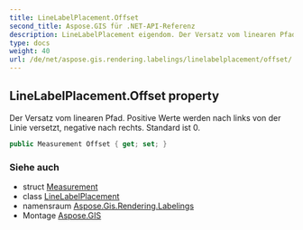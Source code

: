 ```yaml
---
title: LineLabelPlacement.Offset
second_title: Aspose.GIS für .NET-API-Referenz
description: LineLabelPlacement eigendom. Der Versatz vom linearen Pfad. Positive Werte werden nach links von der Linie versetzt negative nach rechts. Standard ist 0.
type: docs
weight: 40
url: /de/net/aspose.gis.rendering.labelings/linelabelplacement/offset/
---
```

## LineLabelPlacement.Offset property

Der Versatz vom linearen Pfad. Positive Werte werden nach links von der Linie versetzt, negative nach rechts. Standard ist 0.

```csharp
public Measurement Offset { get; set; }
```

### Siehe auch

* struct [Measurement](../../../aspose.gis.rendering/measurement/)
* class [LineLabelPlacement](../)
* namensraum [Aspose.Gis.Rendering.Labelings](../../linelabelplacement/)
* Montage [Aspose.GIS](../../../)



